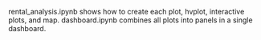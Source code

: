 rental_analysis.ipynb shows how to create each plot, hvplot, interactive plots, and map.
dashboard.ipynb combines all plots into panels in a single dashboard.